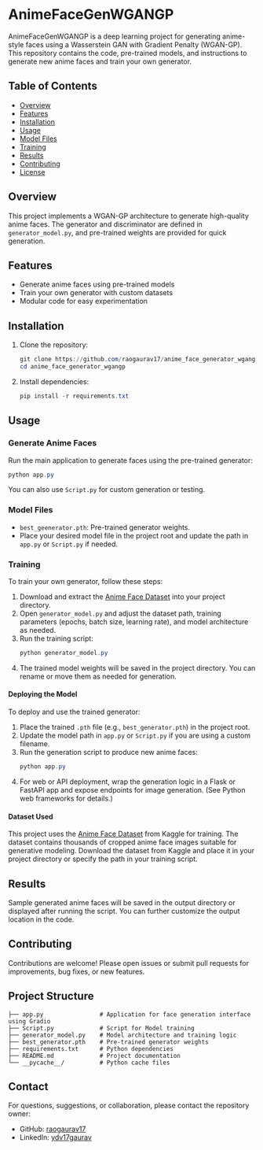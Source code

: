 # AnimeFaceGenWGANGP

AnimeFaceGenWGANGP is a deep learning project for generating anime-style faces using a Wasserstein GAN with Gradient Penalty (WGAN-GP). This repository contains the code, pre-trained models, and instructions to generate new anime faces and train your own generator.

## Table of Contents

- [Overview](#overview)
- [Features](#features)
- [Installation](#installation)
- [Usage](#usage)
- [Model Files](#model-files)
- [Training](#training)
- [Results](#results)
- [Contributing](#contributing)
- [License](#license)

## Overview

This project implements a WGAN-GP architecture to generate high-quality anime faces. The generator and discriminator are defined in `generator_model.py`, and pre-trained weights are provided for quick generation.

## Features

- Generate anime faces using pre-trained models
- Train your own generator with custom datasets
- Modular code for easy experimentation

## Installation

1. Clone the repository:
   ```powershell
   git clone https://github.com/raogaurav17/anime_face_generator_wgangp.git
   cd anime_face_generator_wgangp
   ```
2. Install dependencies:
   ```powershell
   pip install -r requirements.txt
   ```

## Usage

### Generate Anime Faces

Run the main application to generate faces using the pre-trained generator:

```powershell
python app.py
```

You can also use `Script.py` for custom generation or testing.

### Model Files

- `best_geenerator.pth`: Pre-trained generator weights.
- Place your desired model file in the project root and update the path in `app.py` or `Script.py` if needed.

### Training

To train your own generator, follow these steps:

1. Download and extract the [Anime Face Dataset](https://www.kaggle.com/datasets/splcher/animefacedataset) into your project directory.
2. Open `generator_model.py` and adjust the dataset path, training parameters (epochs, batch size, learning rate), and model architecture as needed.
3. Run the training script:
   ```powershell
   python generator_model.py
   ```
4. The trained model weights will be saved in the project directory. You can rename or move them as needed for generation.

#### Deploying the Model

To deploy and use the trained generator:

1. Place the trained `.pth` file (e.g., `best_generator.pth`) in the project root.
2. Update the model path in `app.py` or `Script.py` if you are using a custom filename.
3. Run the generation script to produce new anime faces:
   ```powershell
   python app.py
   ```
4. For web or API deployment, wrap the generation logic in a Flask or FastAPI app and expose endpoints for image generation. (See Python web frameworks for details.)

#### Dataset Used

This project uses the [Anime Face Dataset](https://www.kaggle.com/datasets/splcher/animefacedataset) from Kaggle for training. The dataset contains thousands of cropped anime face images suitable for generative modeling. Download the dataset from Kaggle and place it in your project directory or specify the path in your training script.

## Results

Sample generated anime faces will be saved in the output directory or displayed after running the script. You can further customize the output location in the code.

## Contributing

Contributions are welcome! Please open issues or submit pull requests for improvements, bug fixes, or new features.

## Project Structure

```
├── app.py                # Application for face generation interface using Gradio
├── Script.py             # Script for Model training
├── generator_model.py    # Model architecture and training logic
├── best_generator.pth    # Pre-trained generator weights
├── requirements.txt      # Python dependencies
├── README.md             # Project documentation
└── __pycache__/          # Python cache files
```

## Contact

For questions, suggestions, or collaboration, please contact the repository owner:

- GitHub: [raogaurav17](https://github.com/raogaurav17)
- LinkedIn: [ydv17gaurav](https://www.linkedin.com/in/ydv17gaurav)
